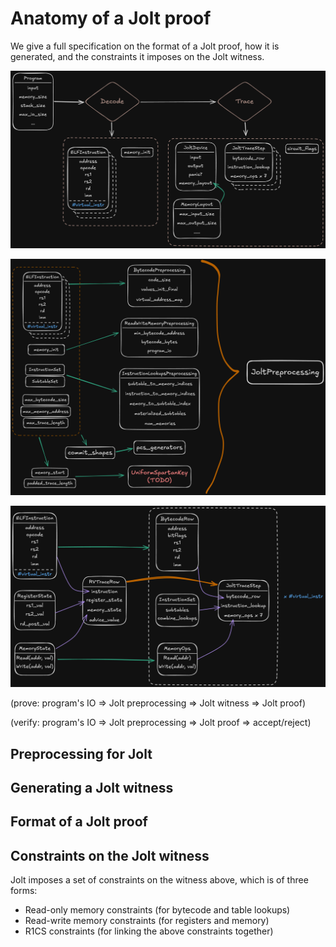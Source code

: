 # Anatomy of a Jolt proof

We give a full specification on the format of a Jolt proof, how it is generated, and the constraints it imposes on the Jolt witness.

![Jolt Program Overview](../imgs/jolt-program.png)

![Jolt Preprocessing](../imgs/jolt-preprocessing.png)

![Jolt Trace](../imgs/jolt-trace.png)

(prove: program's IO => Jolt preprocessing => Jolt witness => Jolt proof)

(verify: program's IO => Jolt preprocessing => Jolt proof => accept/reject)

## Preprocessing for Jolt

## Generating a Jolt witness

## Format of a Jolt proof

## Constraints on the Jolt witness

Jolt imposes a set of constraints on the witness above, which is of three forms:
- Read-only memory constraints (for bytecode and table lookups)
- Read-write memory constraints (for registers and memory)
- R1CS constraints (for linking the above constraints together)